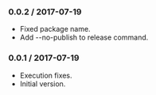 ### 0.0.2 / 2017-07-19

* Fixed package name.
* Add --no-publish to release command.

### 0.0.1 / 2017-07-19

* Execution fixes.
* Initial version.
